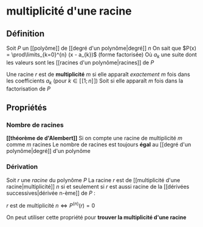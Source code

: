 # multiplicité d'une racine

## Définition 
Soit $P$ un [[polyôme]] de [[degré d'un polynôme|degré]] $n$
On sait que $P(x) = \prod\limits_{k=0}^{n} (x - a_{k})$   (forme factorisée)
Où $a_k$ une suite dont les valeurs sont les [[racines d'un polynôme|racines]] de $P$

Une racine $r$ est de **multiplicité** $m$ si elle apparaît *exactement* $m$ fois dans les coefficients $a_{k}$ (pour $k\in[\![1;n]\!]$)
Soit si elle apparaît $m$ fois dans la factorisation de $P$

## Propriétés

### Nombre de racines
**[[théorème de d'Alembert]]**
Si on compte une racine de multiplicité $m$ comme $m$ racines
Le nombre de racines est toujours **égal** au [[degré d'un polynôme|degré]] d'un polynôme

### Dérivation
Soit $r$ une _racine_ du polynôme $P$
La racine $r$ est de [[multiplicité d'une racine|multiplicité]] $n$ si et seulement si $r$ est aussi racine de la [[dérivées successives|dérivée n-ème]] de $P$ :

$r \text{ est de multiplicité } n \iff P^{(n)}(r)=0$

On peut utiliser cette propriété pour **trouver la multiplicité d'une racine**
